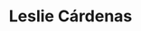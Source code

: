 ---
title: "Leslie Cárdenas"
image: "images/team/generico-F.jpg"
jobtitle: "Auxiliar - Curso Robótica y Mecatrónica"
category: estudiante
promoted: false
weight: 11
---